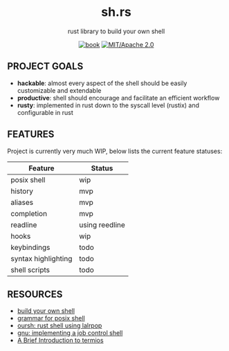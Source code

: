 
<div align="center">

# sh.rs

rust library to build your own shell

[![book](https://img.shields.io/badge/book-website-orange)](#)
[![MIT/Apache 2.0](https://img.shields.io/badge/license-MIT%2FApache-blue.svg)](#)

</div>
<!-- [![build](https://github.com/MrPicklePinosaur/shrs/workflows/Deploy/badge.svg)](https://github.com/MrPicklePinosaur/shrs/actions) -->

## PROJECT GOALS

- **hackable**: almost every aspect of the shell should be easily customizable and extendable
- **productive**: shell should encourage and facilitate an efficient workflow
- **rusty**: implemented in rust down to the syscall level (rustix) and configurable in rust

## FEATURES

Project is currently very much WIP, below lists the current feature statuses:

| Feature | Status |
| --- | --- |
| posix shell | wip |
| history | mvp |
| aliases | mvp |
| completion | mvp |
| readline | using reedline |
| hooks | wip |
| keybindings | todo |
| syntax highlighting | todo |
| shell scripts | todo |

## RESOURCES

- [build your own shell](https://github.com/tokenrove/build-your-own-shell)
- [grammar for posix shell](https://pubs.opengroup.org/onlinepubs/9699919799/utilities/V3_chap02.html#tag_18_10)
- [oursh: rust shell using lalrpop](https://github.com/nixpulvis/oursh)
- [gnu: implementing a job control shell](https://www.gnu.org/software/libc/manual/html_node/Implementing-a-Shell.html)
- [A Brief Introduction to termios](https://blog.nelhage.com/2009/12/a-brief-introduction-to-termios/)
